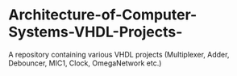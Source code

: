 # Architecture-of-Computer-Systems-VHDL-Projects-
A repository containing various VHDL projects (Multiplexer, Adder, Debouncer, MIC1, Clock, OmegaNetwork etc.)
